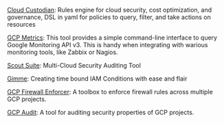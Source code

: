 [Cloud Custodian](https://github.com/capitalone/cloud-custodian): Rules engine for cloud security, cost optimization, and governance, DSL in yaml for policies to query, filter, and take actions on resources

[GCP Metrics](https://github.com/ingrammicro/gcpmetrics): This tool provides a simple command-line interface to query Google Monitoring API v3. This is handy when integrating with warious monitoring tools, like Zabbix or Nagios.

[Scout Suite](https://github.com/nccgroup/ScoutSuite): Multi-Cloud Security Auditing Tool

[Gimme](https://github.com/spotify/gimme): Creating time bound IAM Conditions with ease and flair

[GCP Firewall Enforcer](https://github.com/spotify/gcp-firewall-enforcer): A toolbox to enforce firewall rules across multiple GCP projects.

[GCP Audit](https://github.com/spotify/gcp-audit): A tool for auditing security properties of GCP projects.
